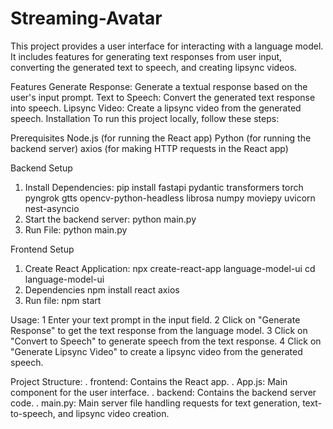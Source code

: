 # Streaming-Avatar
This project provides a user interface for interacting with a language model. It includes features for generating text responses from user input, converting the generated text to speech, and creating lipsync videos.

Features
Generate Response: Generate a textual response based on the user's input prompt.
Text to Speech: Convert the generated text response into speech.
Lipsync Video: Create a lipsync video from the generated speech.
Installation
To run this project locally, follow these steps:

Prerequisites
Node.js (for running the React app)
Python (for running the backend server)
axios (for making HTTP requests in the React app)

Backend Setup
1. Install Dependencies:
   pip install fastapi pydantic transformers torch pyngrok gtts opencv-python-headless librosa numpy moviepy uvicorn nest-asyncio
2. Start the backend server:
   python main.py
3. Run File:
   python main.py
   
Frontend Setup
1. Create React Application:
   npx create-react-app language-model-ui
   cd language-model-ui
2. Dependencies
    npm install react axios
3. Run file:
   npm start

Usage:
1 Enter your text prompt in the input field.
2 Click on "Generate Response" to get the text response from the language model.
3 Click on "Convert to Speech" to generate speech from the text response.
4 Click on "Generate Lipsync Video" to create a lipsync video from the generated speech.

Project Structure:
. frontend: Contains the React app.
. App.js: Main component for the user interface.
. backend: Contains the backend server code.
. main.py: Main server file handling requests for text generation, text-to-speech, and lipsync video creation.
